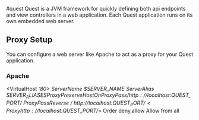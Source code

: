 #quest
Quest is a JVM framework for quickly defining both api endpoints and view controllers in a web application. Each Quest application runs on its own embedded web server.

## Proxy Setup
You can configure a web server like Apache to act as a proxy for your Quest application.

### Apache
<VirtualHost *:80>
        ServerName $SERVER_NAME
        ServerAlias $SERVER_ALIASES
        ProxyPreserveHost On
        ProxyPass         /  http://localhost:$QUEST_PORT/
        ProxyPassReverse  /  http://localhost:$QUEST_PORT/
        <Proxy http://localhost:$QUEST_PORT/*>
        Order deny,allow
        Allow from all
        </Proxy>
</VirtualHost>
